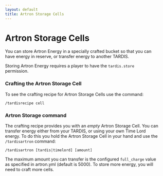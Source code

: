 ```yaml
---
layout: default
title: Artron Storage Cells
---
```


# Artron Storage Cells

You can store Artron Energy in a specially crafted bucket so that you can have energy in reserve, or transfer energy to another TARDIS.

Storing Artron Energy requires a player to have the `tardis.store` permission.

### Crafting the Artron Storage Cell

To see the crafting recipe for Artron Storage Cells use the command:

    /tardisrecipe cell

### Artron Storage command

The crafting recipe provides you with an _empty_ Artron Storage Cell. You can transfer energy either from your TARDIS, or using your own Time Lord energy. To do this you hold the Artron Storage Cell in your hand and use the `/tardisartron` command:

    /tardisartron [tardis|timelord] [amount]

The maximum amount you can transfer is the configured `full_charge` value as specified in artron.yml (default is 5000). To store more energy, you will need to craft more cells.

<!--<h3 id="video">Video</h3>
		<iframe src="https://player.vimeo.com/video/82537488" width="600" height="366" frameborder="0" webkitallowfullscreen mozallowfullscreen allowfullscreen></iframe>-->